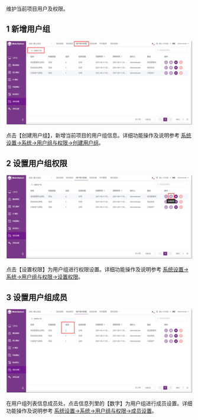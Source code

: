 维护当前项目用户及权限。
## 1 新增用户组
![!项目设置](../../img/project_management/创建用户组.png)

点击【创建用户组】，新增当前项目的用户组信息。详细功能操作及说明参考 [系统设置->系统->用户组与权限->创建用户组](../../system_management/system/#1)。

## 2 设置用户组权限
![!项目设置](../../img/project_management/设置用户组权限.png)

点击【设置权限】为用户组进行权限设置。详细功能操作及说明参考 [系统设置->系统->用户组与权限->设置权限](../../system_management/system/#3)。

## 3 设置用户组成员
![!项目设置](../../img/project_management/设置用户组成员.png)

在用户组列表信息成员处，点击信息列里的【数字】为用户组进行成员设置。详细功能操作及说明参考 [系统设置->系统->用户组与权限->成员设置](../../system_management/system/#3)。